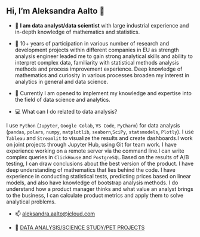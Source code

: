 ## Hi, I’m Aleksandra Aalto 👋 

- 🔭  **I am data analyst/data scientist** with large industrial experience and in-depth knowledge of mathematics and statistics.

- 🥅 10+ years of participation in various number of research and development projects within different companies in EU 
as strength analysis engineer leaded me to gain strong analytical skills and ability to interpret complex data,
familiarity with statistical methods analysis methods and process improvement experience.
Deep knowledge of mathematics and curiosity in various processes broaden my interest in analytics in general and data science.

- 🌱 Currently I am opened to implement my knowledge and expertise into the field of data science and analytics.

- 💻 What can I do related to data analysis?
  
I use `Python` (`Jupyter`, `Google Colab`, `VS Code`, `PyCharm`) for data analysis (`pandas`, `polars`, `numpy`, `matplotlib`, `seaborn`,`SciPy`, `statsmodels`, `Plotly`). I use `Tableau` and `Streamlit` to visualize the results and create dashboards.I work on joint projects through Jupyter Hub, using Git for team work. I have experience working on a remote server via the command line.I can write complex queries in `ClickHouse` and `PostgreSQL`.Based on the results of A/B testing, I can draw conclusions about the best version of the product. I have deep understanding of mathematics that lies behind the code. I have experience in conducting statistical tests, predicting prices based on linear models, and also have knowledge of bootstrap analysis methods.
I do understand how a product manager thinks and what value an analyst brings to the business, I can calculate product metrics and apply them to solve analytical problems.

- 📫 aleksandra.aalto@icloud.com
  
- 💎 [DATA ANALYSIS/SCIENCE STUDY/PET PROJECTS](https://github.com/evkis/data_analysis_science_pet/tree/main)
